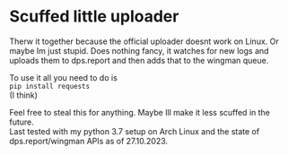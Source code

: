 # Scuffed little uploader
Therw it together because the official uploader doesnt work on Linux. Or maybe Im just stupid.
Does nothing fancy, it watches for new logs and uploads them to dps.report and then adds that to the wingman queue.

To use it all you need to do is\
 ```pip install requests```\
(I think)

Feel free to steal this for anything. Maybe Ill make it less scuffed in the future.\
Last tested with my python 3.7 setup on Arch Linux and the state of dps.report/wingman APIs as of 27.10.2023.